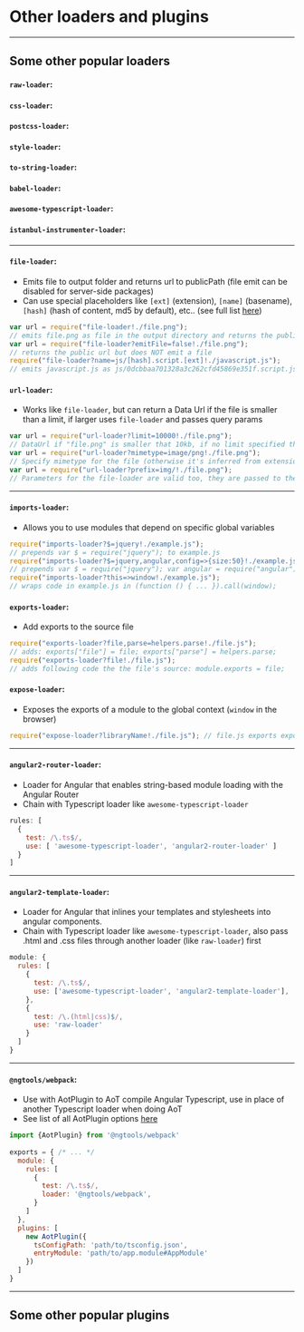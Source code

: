 # Other loaders and plugins

---

## Some other popular loaders

#### `raw-loader`:

#### `css-loader`:
#### `postcss-loader`:
#### `style-loader`:
#### `to-string-loader`:
#### `babel-loader`:
#### `awesome-typescript-loader`:
#### `istanbul-instrumenter-loader`:



---

#### `file-loader`:
- Emits file to output folder and returns url to publicPath (file emit can be disabled for server-side packages)
- Can use special placeholders like `[ext]` (extension), `[name]` (basename), `[hash]` (hash of content, md5 by default), etc.. (see full list [here](https://github.com/webpack/file-loader))

```js
var url = require("file-loader!./file.png");
// emits file.png as file in the output directory and returns the public url
var url = require("file-loader?emitFile=false!./file.png");
// returns the public url but does NOT emit a file
require("file-loader?name=js/[hash].script.[ext]!./javascript.js");
// emits javascript.js as js/0dcbbaa701328a3c262cfd45869e351f.script.js
```

#### `url-loader`:
- Works like `file-loader`, but can return a Data Url if the file is smaller than a limit, if larger uses `file-loader` and passes query params

```js
var url = require("url-loader?limit=10000!./file.png");
// DataUrl if "file.png" is smaller that 10kb, if no limit specified then all size returns as DataURL
var url = require("url-loader?mimetype=image/png!./file.png");
// Specify mimetype for the file (otherwise it's inferred from extension) 
var url = require("url-loader?prefix=img/!./file.png");
// Parameters for the file-loader are valid too, they are passed to the file-loader if used. 
```

---

#### `imports-loader`:
- Allows you to use modules that depend on specific global variables

```js
require("imports-loader?$=jquery!./example.js"); 
// prepends var $ = require("jquery"); to example.js
require("imports-loader?$=jquery,angular,config=>{size:50}!./example.js");
// prepends var $ = require("jquery"); var angular = require("angular"); var config = {size:50};
require("imports-loader?this=>window!./example.js");
// wraps code in example.js in (function () { ... }).call(window);
```

#### `exports-loader`:
- Add exports to the source file

```js
require("exports-loader?file,parse=helpers.parse!./file.js");  
// adds: exports["file"] = file; exports["parse"] = helpers.parse; 
require("exports-loader?file!./file.js"); 
// adds following code the the file's source: module.exports = file; 
```

#### `expose-loader`:
- Exposes the exports of a module to the global context (`window` in the browser)

```js
require("expose-loader?libraryName!./file.js"); // file.js exports exposed to global context (window.libraryName in browser)
```

---

#### `angular2-router-loader`:
- Loader for Angular that enables string-based module loading with the Angular Router
- Chain with Typescript loader like `awesome-typescript-loader`

```js
rules: [
  {
    test: /\.ts$/,
    use: [ 'awesome-typescript-loader', 'angular2-router-loader' ]
  }
]
```

---

#### `angular2-template-loader`:
- Loader for Angular that inlines your templates and stylesheets into angular components.
- Chain with Typescript loader like `awesome-typescript-loader`, also pass .html and .css files through another loader (like `raw-loader`) first

```js
module: {
  rules: [
    {
      test: /\.ts$/, 
      use: ['awesome-typescript-loader', 'angular2-template-loader'],
    },
    { 
      test: /\.(html|css)$/, 
      use: 'raw-loader'
    }
  ]
}
```

---

#### `@ngtools/webpack`:
- Use with AotPlugin to AoT compile Angular Typescript, use in place of another Typescript loader when doing AoT
- See list of all AotPlugin options [here](https://www.npmjs.com/package/@ngtools/webpack) 

```js
import {AotPlugin} from '@ngtools/webpack'
 
exports = { /* ... */
  module: {
    rules: [
      {
        test: /\.ts$/,
        loader: '@ngtools/webpack',
      }
    ]
  }, 
  plugins: [
    new AotPlugin({
      tsConfigPath: 'path/to/tsconfig.json',
      entryModule: 'path/to/app.module#AppModule'
    })
  ]
}
```

---

## Some other popular plugins




